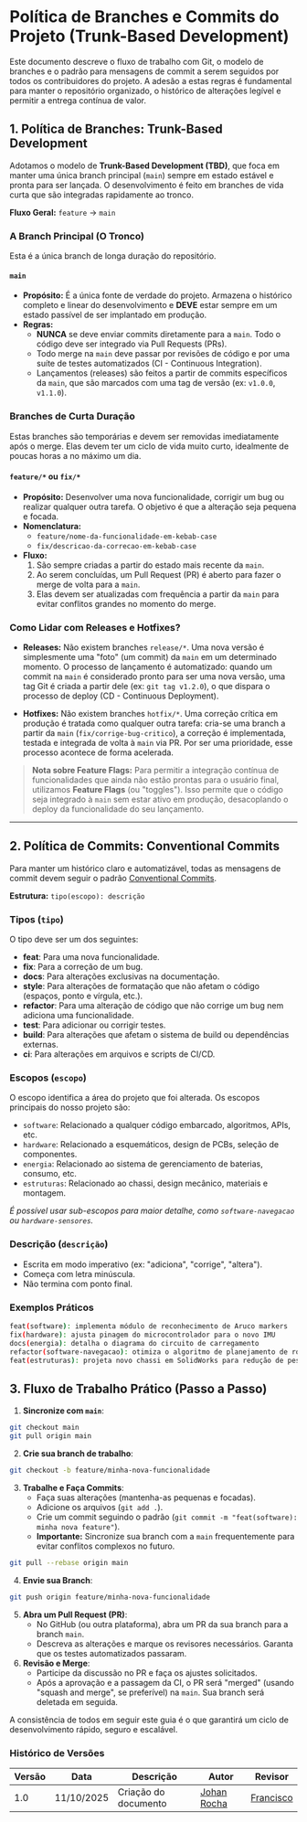 # Política de Branches e Commits do Projeto (Trunk-Based Development)

Este documento descreve o fluxo de trabalho com Git, o modelo de branches e o padrão para mensagens de commit a serem seguidos por todos os contribuidores do projeto. A adesão a estas regras é fundamental para manter o repositório organizado, o histórico de alterações legível e permitir a entrega contínua de valor.

## 1. Política de Branches: Trunk-Based Development

Adotamos o modelo de **Trunk-Based Development (TBD)**, que foca em manter uma única branch principal (`main`) sempre em estado estável e pronta para ser lançada. O desenvolvimento é feito em branches de vida curta que são integradas rapidamente ao tronco.

**Fluxo Geral:** `feature` -> `main`

### A Branch Principal (O Tronco)

Esta é a única branch de longa duração do repositório.

#### `main`
- **Propósito:** É a única fonte de verdade do projeto. Armazena o histórico completo e linear do desenvolvimento e **DEVE** estar sempre em um estado passível de ser implantado em produção.
- **Regras:**
  - **NUNCA** se deve enviar commits diretamente para a `main`. Todo o código deve ser integrado via Pull Requests (PRs).
  - Todo merge na `main` deve passar por revisões de código e por uma suíte de testes automatizados (CI - Continuous Integration).
  - Lançamentos (releases) são feitos a partir de commits específicos da `main`, que são marcados com uma tag de versão (ex: `v1.0.0`, `v1.1.0`).

### Branches de Curta Duração

Estas branches são temporárias e devem ser removidas imediatamente após o merge. Elas devem ter um ciclo de vida muito curto, idealmente de poucas horas a no máximo um dia.

#### `feature/*` ou `fix/*`
- **Propósito:** Desenvolver uma nova funcionalidade, corrigir um bug ou realizar qualquer outra tarefa. O objetivo é que a alteração seja pequena e focada.
- **Nomenclatura:**
  - `feature/nome-da-funcionalidade-em-kebab-case`
  - `fix/descricao-da-correcao-em-kebab-case`
- **Fluxo:**
  1. São sempre criadas a partir do estado mais recente da `main`.
  2. Ao serem concluídas, um Pull Request (PR) é aberto para fazer o merge de volta para a `main`.
  3. Elas devem ser atualizadas com frequência a partir da `main` para evitar conflitos grandes no momento do merge.

### Como Lidar com Releases e Hotfixes?

- **Releases:** Não existem branches `release/*`. Uma nova versão é simplesmente uma "foto" (um commit) da `main` em um determinado momento. O processo de lançamento é automatizado: quando um commit na `main` é considerado pronto para ser uma nova versão, uma tag Git é criada a partir dele (ex: `git tag v1.2.0`), o que dispara o processo de deploy (CD - Continuous Deployment).

- **Hotfixes:** Não existem branches `hotfix/*`. Uma correção crítica em produção é tratada como qualquer outra tarefa: cria-se uma branch a partir da `main` (`fix/corrige-bug-critico`), a correção é implementada, testada e integrada de volta à `main` via PR. Por ser uma prioridade, esse processo acontece de forma acelerada.

> **Nota sobre Feature Flags:** Para permitir a integração contínua de funcionalidades que ainda não estão prontas para o usuário final, utilizamos **Feature Flags** (ou "toggles"). Isso permite que o código seja integrado à `main` sem estar ativo em produção, desacoplando o deploy da funcionalidade do seu lançamento.

---

## 2. Política de Commits: Conventional Commits

Para manter um histórico claro e automatizável, todas as mensagens de commit devem seguir o padrão [Conventional Commits](https://www.conventionalcommits.org/).

**Estrutura:** `tipo(escopo): descrição`

### Tipos (`tipo`)

O tipo deve ser um dos seguintes:

- **feat**: Para uma nova funcionalidade.
- **fix**: Para a correção de um bug.
- **docs**: Para alterações exclusivas na documentação.
- **style**: Para alterações de formatação que não afetam o código (espaços, ponto e vírgula, etc.).
- **refactor**: Para uma alteração de código que não corrige um bug nem adiciona uma funcionalidade.
- **test**: Para adicionar ou corrigir testes.
- **build**: Para alterações que afetam o sistema de build ou dependências externas.
- **ci**: Para alterações em arquivos e scripts de CI/CD.

### Escopos (`escopo`)

O escopo identifica a área do projeto que foi alterada. Os escopos principais do nosso projeto são:

- `software`: Relacionado a qualquer código embarcado, algoritmos, APIs, etc.
- `hardware`: Relacionado a esquemáticos, design de PCBs, seleção de componentes.
- `energia`: Relacionado ao sistema de gerenciamento de baterias, consumo, etc.
- `estruturas`: Relacionado ao chassi, design mecânico, materiais e montagem.

*É possível usar sub-escopos para maior detalhe, como `software-navegacao` ou `hardware-sensores`.*

### Descrição (`descrição`)

- Escrita em modo imperativo (ex: "adiciona", "corrige", "altera").
- Começa com letra minúscula.
- Não termina com ponto final.

### Exemplos Práticos
```sh
feat(software): implementa módulo de reconhecimento de Aruco markers
fix(hardware): ajusta pinagem do microcontrolador para o novo IMU
docs(energia): detalha o diagrama do circuito de carregamento
refactor(software-navegacao): otimiza o algoritmo de planejamento de rota
feat(estruturas): projeta novo chassi em SolidWorks para redução de peso
```

## 3. Fluxo de Trabalho Prático (Passo a Passo)

1.  **Sincronize com `main`**:
```sh
git checkout main
git pull origin main
```
2.  **Crie sua branch de trabalho**:
```sh
git checkout -b feature/minha-nova-funcionalidade
```
3.  **Trabalhe e Faça Commits**:
    - Faça suas alterações (mantenha-as pequenas e focadas).
    - Adicione os arquivos (`git add .`).
    - Crie um commit seguindo o padrão (`git commit -m "feat(software): minha nova feature"`).
    - **Importante:** Sincronize sua branch com a `main` frequentemente para evitar conflitos complexos no futuro.
```bash
git pull --rebase origin main
```
4.  **Envie sua Branch**:
```sh
git push origin feature/minha-nova-funcionalidade
```
5.  **Abra um Pull Request (PR)**:
    - No GitHub (ou outra plataforma), abra um PR da sua branch para a branch `main`.
    - Descreva as alterações e marque os revisores necessários. Garanta que os testes automatizados passaram.
6.  **Revisão e Merge**:
    - Participe da discussão no PR e faça os ajustes solicitados.
    - Após a aprovação e a passagem da CI, o PR será "merged" (usando "squash and merge", se preferível) na `main`. Sua branch será deletada em seguida.

A consistência de todos em seguir este guia é o que garantirá um ciclo de desenvolvimento rápido, seguro e escalável.


### Histórico de Versões

| Versão | Data       | Descrição                                      | Autor               | Revisor            |
|--------|------------|------------------------------------------------|---------------------|--------------------|
| 1.0    | 11/10/2025 | Criação do documento | [Johan Rocha](https://github.com/johan-rocha)          |  [Francisco](https://github.com/francisco1penha)  |
